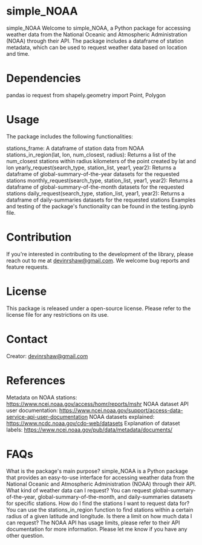 # simple_NOAA

simple_NOAA
Welcome to simple_NOAA, a Python package for accessing weather data from the National Oceanic and Atmospheric Administration (NOAA) through their API. The package includes a dataframe of station metadata, which can be used to request weather data based on location and time.

# Dependencies
pandas
io
request
from shapely.geometry import Point, Polygon
# Usage
The package includes the following functionalities:

stations_frame: A dataframe of station data from NOAA
stations_in_region(lat, lon, num_closest, radius): Returns a list of the num_closest stations within radius kilometers of the point created by lat and lon
yearly_request(search_type, station_list, year1, year2): Returns a dataframe of global-summary-of-the-year datasets for the requested stations
monthly_request(search_type, station_list, year1, year2): Returns a dataframe of global-summary-of-the-month datasets for the requested stations
daily_request(search_type, station_list, year1, year2): Returns a dataframe of daily-summaries datasets for the requested stations
Examples and testing of the package's functionality can be found in the testing.ipynb file.

# Contribution
If you're interested in contributing to the development of the library, please reach out to me at devinrshaw@gmail.com. We welcome bug reports and feature requests.

# License
This package is released under a open-source license. Please refer to the license file for any restrictions on its use.

# Contact
Creator: devinrshaw@gmail.com

# References
Metadata on NOAA stations: https://www.ncei.noaa.gov/access/homr/reports/mshr
NOAA dataset API user documentation: https://www.ncei.noaa.gov/support/access-data-service-api-user-documentation
NOAA datasets explained: https://www.ncdc.noaa.gov/cdo-web/datasets
Explanation of dataset labels: https://www.ncei.noaa.gov/pub/data/metadata/documents/
# FAQs
What is the package's main purpose?
simple_NOAA is a Python package that provides an easy-to-use interface for accessing weather data from the National Oceanic and Atmospheric Administration (NOAA) through their API.
What kind of weather data can I request?
You can request global-summary-of-the-year, global-summary-of-the-month, and daily-summaries datasets for specific stations.
How do I find the stations I want to request data for?
You can use the stations_in_region function to find stations within a certain radius of a given latitude and longitude.
Is there a limit on how much data I can request?
The NOAA API has usage limits, please refer to their API documentation for more information.
Please let me know if you have any other question.
